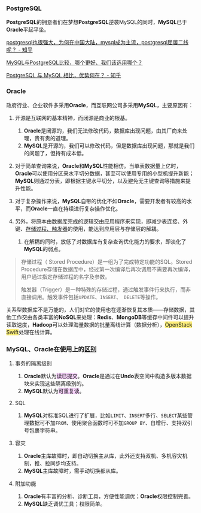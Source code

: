 ### PostgreSQL

**PostgreSQL**的拥趸者们在梦想**PostgreSQL**逆袭MySQL的同时，**MySQL**已于**Oracle**平起平坐。

[postgresql也很强大，为何在中国大陆，mysql成为主流，postgresql屈居二线呢？ - 知乎](https://www.zhihu.com/question/31955622)

[MySQL与PostgreSQL比较，哪个更好、我们该选用哪个？](https://blog.csdn.net/weixin_36380516/article/details/113787668)

[PostgreSQL 与 MySQL 相比，优势何在？ - 知乎](https://www.zhihu.com/question/20010554)



### Oracle

政府行业、企业软件多采用**Oracle**，而互联网公司多采用**MySQL**，主要原因有：

1. 开源是互联网的基本精神，而闭源是商业的根基。

   1. **Oracle**是闭源的，我们无法修改代码，数据库出现问题，由其厂商来处理，贵有贵的道理。
   2. **MySQL**是开源的，我们可以修改代码，但是数据库出现问题，那就是我们的问题了，但持有成本低。

3. 对于简单查询来说，**Oracle**和**MySQL**性能相仿。当单表数据量上亿时，**Oracle**可以使用分区来水平切分数据，甚至可以使用专用的小型机提升新能；**MySQL**则通过分表，即根据主键水平切分，以及避免无主键查询等措施来提升性能。

4. 对于复杂操作来说，**MySQL**自带的优化不如**Oracle**，需要开发者有较高的水平，而**Oracle**一直在持续进行复杂操作优化。

4. 另外，将原本由数据库完成的逻辑交由应用程序来实现，即减少表连接、外键、[存储过程、触发器](https://www.cnblogs.com/xuancaoyy/p/5814645.html)的使用，能达到应用层与存储层的解耦。

   1. 在解耦的同时，放低了对数据库有复杂查询优化能力的要求，即淡化了**MySQL**的弱点。

> 存储过程（ Stored Procedure）是一组为了完成特定功能的SQL。Stored Procedure存储在数据库中，经过第一次编译后再次调用不需要再次编译，用户通过指定存储过程的名字及参数。 
>
> 触发器（Trigger）是一种特殊的存储过程，通过触发事件行来执行，而非直接调用。触发事件包括`UPDATE`、`INSERT`、` DELETE`等操作。

关系型数据库不是万能的，人们对它的使用也在逐渐恢复其本质——存储数据，其他工作交由各类丰富的**NoSQL**来处理：**Redis**、**MongoDB**等缓存中间件可以提升读取速度，**Hadoop**可以处理海量数据的批量离线计算（数据分析），<span style=background:#ffee7c>OpenStack Swift</span>处理在线计算。



### MySQL、Oracle在使用上的[区别](https://www.jb51.net/article/181429.htm)

1. 事务的隔离级别

   1. **Oracle**默认为<span style=background:#f8d2ff>读已提交</span>。**Oracle**是通过在**Undo**表空间中构造多版本数据块来实现这些隔离级别的。
   2. **MySQL**默认为<span style=background:#f8d2ff>可重复读</span>。

2. SQL
   1. **MySQL**对标准SQL进行了扩展，比如`LIMIT`、`INSERT`多行、`SELECT`某些管理数据可不加`FROM`、使用聚合函数时可不加`GROUP BY`、自增行、支持双引号包裹字符串。
   
3. 容灾

   1. **Oracle**主库故障时，即自动切换主从库，此外还支持双机、多机容灾机制，推、拉同步均支持。
   2. **MySQL**主库故障时，需手动切换都从库。

4. 附加功能

   1. **Oracle**有丰富的分析、诊断工具，方便性能调优；**Oracle**权限控制完善。
   2. **MySQL**缺乏调优工具；权限简单。